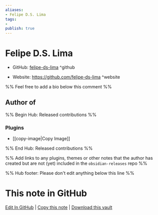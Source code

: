 ```yaml
---
aliases:
- Felipe D.S. Lima
tags:
- 
publish: true
---
```


# Felipe D.S. Lima

- GitHub: [felipe-ds-lima](https://github.com/felipe-ds-lima/) ^github
<!-- - Discord: `@` ^discord-->
- Website: <https://github.com/felipe-ds-lima> ^website
<!-- - [[Publish sites|Publish site]]: <https://> ^publish-->

%% Feel free to add a bio below this comment %%


## Author of

%% Begin Hub: Released contributions %%
### Plugins
- [[copy-image|Copy Image]]

%% End Hub: Released contributions %%

%% Add links to any plugins, themes or other notes that the author has created but are not (yet) included in the `obsidian-releases` repo %%

<!--
### Unlisted plugins
-->

<!--
### Others
-->

<!--
## Sponsor this author
-->

<!-- - [[GitHub sponsors]]: [Sponsor @felipe-ds-lima on GitHub Sponsors](https://github.com/sponsors/felipe-ds-lima) ^github-sponsor-->
<!-- - [[Buy me a coffee]]: <https://> ^buy-me-a-coffee-->
<!-- - [[PayPal]]: <https://> ^paypal-->
<!-- - [[Patreon]]: <https://> ^patreon-->

<!--
## Follow this author
-->

<!-- - [[YouTube Channels|On YouTube]]: <https://> ^youtube-->
<!-- - Twitter: <https://> ^twitter-->
<!-- - ... -->

%% Hub footer: Please don't edit anything below this line %%

# This note in GitHub

<span class="git-footer">[Edit In GitHub](https://github.dev/obsidian-community/obsidian-hub/blob/main/01%20-%20Community/People/felipe-ds-lima.md "git-hub-edit-note") | [Copy this note](https://raw.githubusercontent.com/obsidian-community/obsidian-hub/main/01%20-%20Community/People/felipe-ds-lima.md "git-hub-copy-note") | [Download this vault](https://github.com/obsidian-community/obsidian-hub/archive/refs/heads/main.zip "git-hub-download-vault") </span>
